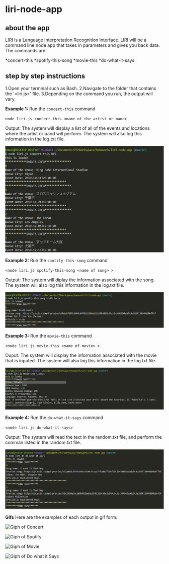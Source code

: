 # liri-node-app

## about the app

LIRI is a Language Interpretation Recognition Interface. LIRI will be a command line node app that takes in parameters and gives you back data. The commands are:

*concert-this
*spotify-this-song
*movie-this
*do-what-it-says

## step by step instructions

1.Open your terminal such as Bash. 
2.Navigate to the folder that contains the '<liri.js>' file.
3.Depending on the command you run, the output will vary. 

**Example 1:** Run the `concert-this` command 

`node liri.js concert-this <name of the artist or band>`

Output: The system will display a list of all of the events and locations where the artist or band will perform. The system will also log this information in the log.txt file. 

![Image of Concert-This](https://github.com/kmmatthews15/liri-node-app/blob/master/screenshots/concert-this.PNG?raw=true)

**Example 2:** Run the `spotify-this-song` command

 `<node liri.js spotify-this-song <name of song> >`

Output: The system will diplay the information associated with the song. The system will also log this information in the log.txt file. 

![Image of Spotify-This-Song](https://github.com/kmmatthews15/liri-node-app/blob/master/screenshots/spotify-this-song.PNG?raw=true)

**Example 3:** Run the `movie-this` command

`<node liri.js movie-this <name of movie> >`

Ouput: The system will display the information associated with the movie that is inputed. The system will also log this information in the log.txt file. 

![Image of Movie-This](https://github.com/kmmatthews15/liri-node-app/blob/master/screenshots/movie-this.PNG?raw=true)

**Example 4:** Run the `do-what-it-says` command

`<node liri.js do-what-it-says>`

Output: The system will read the text in the random.txt file, and perform the comman listed in the random.txt file.

![Image of Do-What-It-Says](https://github.com/kmmatthews15/liri-node-app/blob/master/screenshots/do-what-it-says.PNG?raw=true) 

**Gifs** 
Here are the examples of each output in gif form: 

![Giph of Concert](name-of-giphy.gif)

![Giph of Spotify](name-of-giphy.gif)

![Giph of Movie](name-of-giphy.gif)

![Giph of Do what it Says](name-of-giphy.gif)